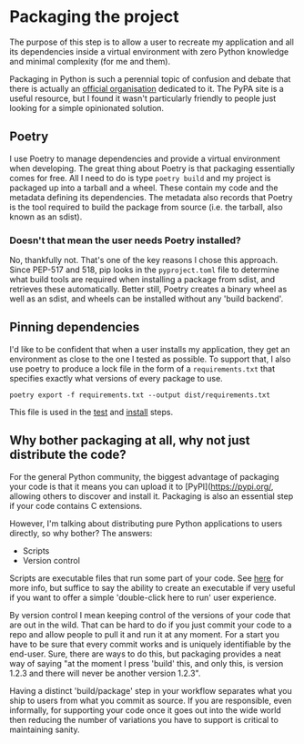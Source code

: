 # Packaging the project

The purpose of this step is to allow a user to recreate my application and all its dependencies inside a virtual environment with zero Python knowledge and minimal complexity (for me and them).

Packaging in Python is such a perennial topic of confusion and debate that there is actually an [official organisation](https://www.pypa.io/en/latest/) dedicated to it. 
The PyPA site is a useful resource, but I found it wasn't particularly friendly to people just looking for a simple opinionated solution.

## Poetry
I use Poetry to manage dependencies and provide a virtual environment when developing. The great thing about Poetry is that packaging essentially comes for free. 
All I need to do is type `poetry build` and my project is packaged up into a tarball and a wheel. These contain my code and the metadata defining its dependencies. 
The metadata also records that Poetry is the tool required to build the package from source (i.e. the tarball, also known as an sdist).

### Doesn't that mean the user needs Poetry installed?
No, thankfully not. That's one of the key reasons I chose this approach. 
Since PEP-517 and 518, pip looks in the `pyproject.toml` file to determine what build tools are required when installing a package from sdist, and retrieves these automatically. 
Better still, Poetry creates a binary wheel as well as an sdist, and wheels can be installed without any 'build backend'.

## Pinning dependencies
I'd like to be confident that when a user installs my application, they get an environment as close to the one I tested as possible.
To support that, I also use poetry to produce a lock file in the form of a `requirements.txt` that specifies exactly what versions of every package to use.

    poetry export -f requirements.txt --output dist/requirements.txt

This file is used in the [test](run-tests.md) and [install](install.md) steps.

## Why bother packaging at all, why not just distribute the code?
For the general Python community, the biggest advantage of packaging your code is that it means you can upload it to [PyPI](https://pypi.org/, allowing others to discover and install it. 
Packaging is also an essential step if your code contains C extensions.

However, I'm talking about distributing pure Python applications to users directly, so why bother? The answers:

- Scripts
- Version control

Scripts are executable files that run some part of your code. See [here](install.md#how-to-create-an-executable) for more info, but suffice to say the ability to create an executable if very useful if you want to offer a simple 'double-click here to run' user experience.

By version control I mean keeping control of the versions of your code that are out in the wild. That can be hard to do if you just commit your code to a repo and allow people to pull it and run it at any moment. 
For a start you have to be sure that every commit works and is uniquely identifiable by the end-user. 
Sure, there are ways to do this, but packaging provides a neat way of saying "at the moment I press 'build' this, and only this, is version 1.2.3 and there will never be another version 1.2.3". 

Having a distinct 'build/package' step in your workflow separates what you ship to users from what you commit as source. 
If you are responsible, even informally, for supporting your code once it goes out into the wide world then reducing the number of variations you have to support is critical to maintaining sanity.
